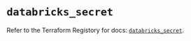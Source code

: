 # `databricks_secret`

Refer to the Terraform Registory for docs: [`databricks_secret`](https://registry.terraform.io/providers/databricks/databricks/1.27.0/docs/resources/secret).
